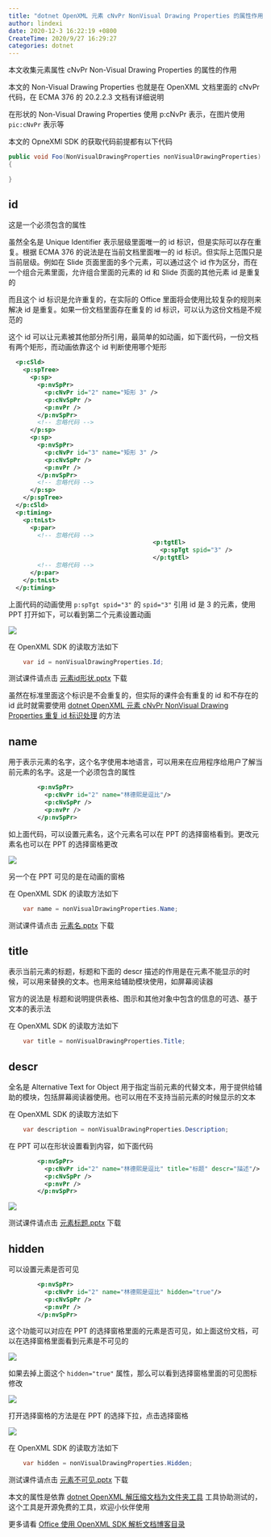 ```yaml
---
title: "dotnet OpenXML 元素 cNvPr NonVisual Drawing Properties 的属性作用"
author: lindexi
date: 2020-12-3 16:22:19 +0800
CreateTime: 2020/9/27 16:29:27
categories: dotnet
---
```


本文收集元素属性 cNvPr Non-Visual Drawing Properties 的属性的作用

<!--more-->


<!-- CreateTime:2020/9/27 16:29:27 -->



本文的 Non-Visual Drawing Properties 也就是在 OpenXML 文档里面的 cNvPr 代码，在 ECMA 376 的 20.2.2.3 文档有详细说明

在形状的 Non-Visual Drawing Properties 使用 p:cNvPr 表示，在图片使用 `pic:cNvPr` 表示等

本文的 OpneXMl SDK 的获取代码前提都有以下代码

```csharp
public void Foo(NonVisualDrawingProperties nonVisualDrawingProperties)
{
    
}
```

## id

这是一个必须包含的属性

虽然全名是 Unique Identifier 表示层级里面唯一的 id 标识，但是实际可以存在重复。根据 ECMA 376 的说法是在当前文档里面唯一的 id 标识。但实际上范围只是当前层级。例如在 Slide 页面里面的多个元素，可以通过这个 id 作为区分，而在一个组合元素里面，允许组合里面的元素的 id 和 Slide 页面的其他元素 id 是重复的

而且这个 id 标识是允许重复的，在实际的 Office 里面将会使用比较复杂的规则来解决 id 是重复。如果一份文档里面存在重复的 id 标识，可以认为这份文档是不规范的

这个 id 可以让元素被其他部分所引用，最简单的如动画，如下面代码，一份文档有两个矩形，而动画依靠这个 id 判断使用哪个矩形

```xml
  <p:cSld>
    <p:spTree>
      <p:sp>
        <p:nvSpPr>
          <p:cNvPr id="2" name="矩形 3" />
          <p:cNvSpPr />
          <p:nvPr />
        </p:nvSpPr>
        <!-- 忽略代码 -->
      </p:sp>
      <p:sp>
        <p:nvSpPr>
          <p:cNvPr id="3" name="矩形 3" />
          <p:cNvSpPr />
          <p:nvPr />
        </p:nvSpPr>
        <!-- 忽略代码 -->
      </p:sp>
    </p:spTree>
  </p:cSld>
  <p:timing>
    <p:tnLst>
      <p:par>
        <!-- 忽略代码 -->
                                        <p:tgtEl>
                                          <p:spTgt spid="3" />
                                        </p:tgtEl>
        <!-- 忽略代码 -->
      </p:par>
    </p:tnLst>
  </p:timing>
```

上面代码的动画使用 `p:spTgt spid="3"` 的 `spid="3"` 引用 id 是 3 的元素，使用 PPT 打开如下，可以看到第二个元素设置动画

<!-- ![](image/dotnet OpenXML 元素 cNvPr NonVisual Drawing Properties 的属性作用/dotnet OpenXML 元素 cNvPr NonVisual Drawing Properties 的属性作用3.png) -->

![](http://image.acmx.xyz/lindexi%2F20209271722151549.jpg)

在 OpenXML SDK 的读取方法如下

```csharp
    var id = nonVisualDrawingProperties.Id;
```

测试课件请点击 [元素id形状.pptx](https://github.com/lindexi/lindexi_gd/blob/b57cf920518bde16b8eab09d38b2d9037305d54b/KedewallawFudeneanairchea/%E5%85%83%E7%B4%A0id%E5%BD%A2%E7%8A%B6.pptx) 下载

虽然在标准里面这个标识是不会重复的，但实际的课件会有重复的 id 和不存在的 id 此时就需要使用 [dotnet OpenXML 元素 cNvPr NonVisual Drawing Properties 重复 id 标识处理](https://blog.lindexi.com/post/dotnet-OpenXML-%E5%85%83%E7%B4%A0-cNvPr-NonVisual-Drawing-Properties-%E9%87%8D%E5%A4%8D-id-%E6%A0%87%E8%AF%86%E5%A4%84%E7%90%86.html ) 的方法


## name

用于表示元素的名字，这个名字使用本地语言，可以用来在应用程序给用户了解当前元素的名字。这是一个必须包含的属性

```xml
        <p:nvSpPr>
          <p:cNvPr id="2" name="林德熙是逗比"/>
          <p:cNvSpPr />
          <p:nvPr />
        </p:nvSpPr>
```

如上面代码，可以设置元素名，这个元素名可以在 PPT 的选择窗格看到。更改元素名也可以在 PPT 的选择窗格更改

<!-- ![](image/dotnet OpenXML 元素 cNvPr NonVisual Drawing Properties 的属性作用/dotnet OpenXML 元素 cNvPr NonVisual Drawing Properties 的属性作用4.png) -->

![](http://image.acmx.xyz/lindexi%2F20209271727309455.jpg)

另一个在 PPT 可见的是在动画的窗格

在 OpenXML SDK 的读取方法如下

```csharp
    var name = nonVisualDrawingProperties.Name;
```
测试课件请点击 [元素名.pptx](https://github.com/lindexi/lindexi_gd/blob/b57cf920518bde16b8eab09d38b2d9037305d54b/KedewallawFudeneanairchea/%E5%85%83%E7%B4%A0%E5%90%8D.pptx) 下载



## title

表示当前元素的标题，标题和下面的 descr 描述的作用是在元素不能显示的时候，可以用来替换的文本。也用来给辅助模块使用，如屏幕阅读器

官方的说法是 标题和说明提供表格、图示和其他对象中包含的信息的可选、基于文本的表示法

在 OpenXML SDK 的读取方法如下

```csharp
    var title = nonVisualDrawingProperties.Title;
```

## descr 

全名是 Alternative Text for Object 用于指定当前元素的代替文本，用于提供给辅助的模块，包括屏幕阅读器使用。也可以用在不支持当前元素的时候显示的文本

在 OpenXML SDK 的读取方法如下

```csharp
    var description = nonVisualDrawingProperties.Description;
```

在 PPT 可以在形状设置看到内容，如下面代码

```xml
        <p:nvSpPr>
          <p:cNvPr id="2" name="林德熙是逗比" title="标题" descr="描述"/>
          <p:cNvSpPr />
          <p:nvPr />
        </p:nvSpPr>
```

<!-- ![](image/dotnet OpenXML 元素 cNvPr NonVisual Drawing Properties 的属性作用/dotnet OpenXML 元素 cNvPr NonVisual Drawing Properties 的属性作用5.png) -->

![](http://image.acmx.xyz/lindexi%2F20209271742366060.jpg)

测试课件请点击 [元素标题.pptx](https://github.com/lindexi/lindexi_gd/blob/b57cf920518bde16b8eab09d38b2d9037305d54b/KedewallawFudeneanairchea/%E5%85%83%E7%B4%A0%E6%A0%87%E9%A2%98.pptx) 下载

## hidden

可以设置元素是否可见

```xml
        <p:nvSpPr>
          <p:cNvPr id="2" name="林德熙是逗比" hidden="true"/>
          <p:cNvSpPr />
          <p:nvPr />
        </p:nvSpPr>
```

这个功能可以对应在 PPT 的选择窗格里面的元素是否可见，如上面这份文档，可以在选择窗格里面看到元素是不可见的

<!-- ![](image/dotnet OpenXML 元素 cNvPr NonVisual Drawing Properties 的属性作用/dotnet OpenXML 元素 cNvPr NonVisual Drawing Properties 的属性作用0.png) -->

![](http://image.acmx.xyz/lindexi%2F20209271657456329.jpg)

如果去掉上面这个 `hidden="true"` 属性，那么可以看到选择窗格里面的可见图标修改

<!-- ![](image/dotnet OpenXML 元素 cNvPr NonVisual Drawing Properties 的属性作用/dotnet OpenXML 元素 cNvPr NonVisual Drawing Properties 的属性作用1.png) -->

![](http://image.acmx.xyz/lindexi%2F20209271658398116.jpg)

打开选择窗格的方法是在 PPT 的选择下拉，点击选择窗格

<!-- ![](image/dotnet OpenXML 元素 cNvPr NonVisual Drawing Properties 的属性作用/dotnet OpenXML 元素 cNvPr NonVisual Drawing Properties 的属性作用2.png) -->

![](http://image.acmx.xyz/lindexi%2F20209271659213275.jpg)

在 OpenXML SDK 的读取方法如下

```csharp
    var hidden = nonVisualDrawingProperties.Hidden;
```

测试课件请点击 [元素不可见.pptx](https://github.com/lindexi/lindexi_gd/blob/b57cf920518bde16b8eab09d38b2d9037305d54b/KedewallawFudeneanairchea/%E5%85%83%E7%B4%A0%E4%B8%8D%E5%8F%AF%E8%A7%81.pptx) 下载

本文的属性是依靠 [dotnet OpenXML 解压缩文档为文件夹工具](https://blog.lindexi.com/post/dotnet-OpenXML-%E8%A7%A3%E5%8E%8B%E7%BC%A9%E6%96%87%E6%A1%A3%E4%B8%BA%E6%96%87%E4%BB%B6%E5%A4%B9%E5%B7%A5%E5%85%B7.html ) 工具协助测试的，这个工具是开源免费的工具，欢迎小伙伴使用



更多请看 [Office 使用 OpenXML SDK 解析文档博客目录](https://blog.lindexi.com/post/Office-%E4%BD%BF%E7%94%A8-OpenXML-SDK-%E8%A7%A3%E6%9E%90%E6%96%87%E6%A1%A3%E5%8D%9A%E5%AE%A2%E7%9B%AE%E5%BD%95.html )

